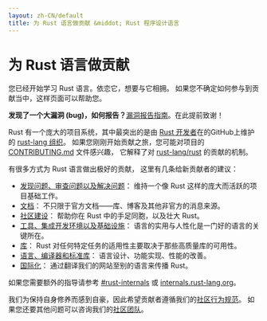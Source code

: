 ```yaml
---
layout: zh-CN/default
title: 为 Rust 语言做贡献 &middot; Rust 程序设计语言
---
```


# 为 Rust 语言做贡献

您已经开始学习 Rust 语言。依恋它，想要与它相拥。
如果您不确定如何参与到贡献当中，这样页面可以帮助您。

**发现了一个大漏洞 (bug)，如何报告？**[漏洞报告指南][bugs]。在此提前致谢！

Rust 有一个庞大的项目系统，其中最突出的是由 [Rust 开发者][devs]在的GitHub上维护的 [rust-lang 组织][rust-lang]。
如果您刚刚开始贡献之旅，您可能对项目的 [CONTRIBUTING.md] 文件感兴趣，
它解释了对 [rust-lang/rust] 的贡献的机制。

有很多方式为 Rust 语言做出极好的贡献，
这里有几条给新贡献者的建议：

* [发现问题、审查问题以及解决问题](contribute-bugs.html)：
  维持一个像 Rust 这样的庞大而活跃的项目基础工作。
* [文档](contribute-docs.html)：
  不只限于官方文档——库、博客及其他非官方的消息来源。
* [社区建设](contribute-community.html)：
  帮助你在 Rust 中的手足同胞，以及壮大 Rust。
* [工具、集成开发环境以及基础设施](contribute-tools.html)：
  语言的实用与人性化是一门好的语言的关键所在。
* [库](contribute-libs.html)：
  Rust 对任何特定任务的适用性主要取决于那些高质量库的可用性。
* [语言、编译器和标准库](contribute-compiler.html)：
  语言设计、功能实现、性能的改善。
* [国际化](contribute-translations.html)：
  通过翻译我们的网站至别的语言来传播 Rust。

如果您需要额外的指导请参考 [#rust-internals] 或 [internals.rust-lang.org]。

我们为保持自身修养而感到自豪，因此希望贡献者遵循我们的[社区行为规范][coc]。
如果您还要其他问题可以咨询我们的[社区团队][community team]。

<!--
TODO: Write a guide to rust processes and governance to link from here
TODO: List of active initiatives
TODO: Write guide to advertising Rust projects to link from
libs / community building
-->

[#rust-internals]: https://client00.chat.mibbit.com/?server=irc.mozilla.org&channel=%23rust-internals
[CONTRIBUTING.md]: https://github.com/rust-lang/rust/blob/master/CONTRIBUTING.md
[bugs]: https://github.com/rust-lang/rust/blob/master/CONTRIBUTING.md#bug-reports
[coc]: https://www.rust-lang.org/conduct.html
[community team]: https://www.rust-lang.org/team.html#Community
[dev_proc]: community.html#rust-development
[devs]: https://github.com/rust-lang/rust/graphs/contributors
[internals.rust-lang.org]: https://internals.rust-lang.org/
[rust-lang/rust]: https://github.com/rust-lang/rust
[rust-lang]: https://github.com/rust-lang

